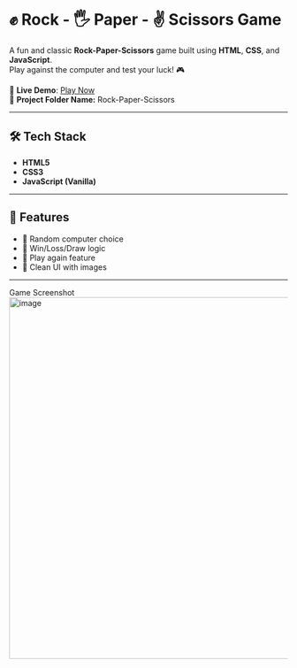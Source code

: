 # ✊ Rock - 🖐️ Paper - ✌️ Scissors Game

A fun and classic **Rock-Paper-Scissors** game built using **HTML**, **CSS**, and **JavaScript**.  
Play against the computer and test your luck! 🎮

🔗 **Live Demo**: [Play Now](https://amirsuhail21.github.io/Rock-Paper-Scissors/)  
📁 **Project Folder Name:** Rock-Paper-Scissors

---


## 🛠️ Tech Stack

- **HTML5**
- **CSS3**
- **JavaScript (Vanilla)**

---

## 🚀 Features

- 🤖 Random computer choice
- 🧠 Win/Loss/Draw logic
- 🔁 Play again feature
- 🎨 Clean UI with images

---

Game Screenshot
<img width="1336" height="654" alt="image" src="https://github.com/user-attachments/assets/c37c24b2-efc3-4582-b8b4-d3b9dbe54f67" />

